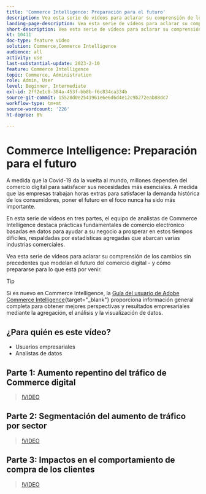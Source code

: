 ```yaml
---
title: 'Commerce Intelligence: Preparación para el futuro'
description: Vea esta serie de vídeos para aclarar su comprensión de los cambios sin precedentes que modelan el futuro del comercio digital.
landing-page-description: Vea esta serie de vídeos para aclarar su comprensión de los cambios sin precedentes que modelan el futuro del comercio digital.
short-description: Vea esta serie de vídeos para aclarar su comprensión de los cambios sin precedentes que modelan el futuro del comercio digital.
kt: 10411
doc-type: feature video
solution: Commerce,Commerce Intelligence
audience: all
activity: use
last-substantial-update: 2023-2-10
feature: Commerce Intelligence
topic: Commerce, Administration
role: Admin, User
level: Beginner, Intermediate
exl-id: 2ff2e1c8-384a-453f-bb8b-f6c834ca334b
source-git-commit: 15528d0e2543961e6e6d6d4e12c9b272eab88dc7
workflow-type: tm+mt
source-wordcount: '226'
ht-degree: 0%

---
```


# Commerce Intelligence: Preparación para el futuro

A medida que la Covid-19 da la vuelta al mundo, millones dependen del comercio digital para satisfacer sus necesidades más esenciales. A medida que las empresas trabajan horas extras para satisfacer la demanda histórica de los consumidores, poner el futuro en el foco nunca ha sido más importante.

En esta serie de vídeos en tres partes, el equipo de analistas de Commerce Intelligence destaca prácticas fundamentales de comercio electrónico basadas en datos para ayudar a su negocio a prosperar en estos tiempos difíciles, respaldadas por estadísticas agregadas que abarcan varias industrias comerciales.

Vea esta serie de vídeos para aclarar su comprensión de los cambios sin precedentes que modelan el futuro del comercio digital - y cómo prepararse para lo que está por venir.

>[!TIP]
>
>Si es nuevo en Commerce Intelligence, la [Guía del usuario de Adobe Commerce Intelligence](https://experienceleague.adobe.com/docs/commerce-business-intelligence/mbi/guide-overview.html?lang=es){target="_blank"} proporciona información general completa para obtener mejores perspectivas y resultados empresariales mediante la agregación, el análisis y la visualización de datos.

## ¿Para quién es este vídeo?

- Usuarios empresariales
- Analistas de datos

## Parte 1: Aumento repentino del tráfico de Commerce digital

>[!VIDEO](https://video.tv.adobe.com/v/342498?quality=12&learn=on)

## Parte 2: Segmentación del aumento de tráfico por sector

>[!VIDEO](https://video.tv.adobe.com/v/342499?quality=12&learn=on)

## Parte 3: Impactos en el comportamiento de compra de los clientes

>[!VIDEO](https://video.tv.adobe.com/v/342500?quality=12&learn=on)
